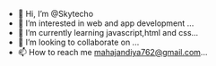 - 👋 Hi, I’m @Skytecho
- 👀 I’m interested in web and app development ...
- 🌱 I’m currently learning javascript,html and css...
- 💞️ I’m looking to collaborate on ...
- 📫 How to reach me mahajandiya762@gmail.com...

<!---
Skytecho/Skytecho is a ✨ special ✨ repository because its `README.md` (this file) appears on your GitHub profile.
You can click the Preview link to take a look at your changes.
--->

